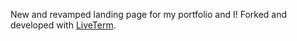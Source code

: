 New and revamped landing page for my portfolio and I! Forked and developed with [LiveTerm](https://github.com/cveinnt/LiveTerm).
